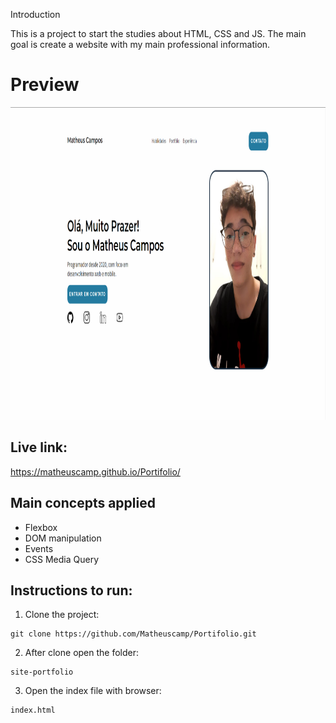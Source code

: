 Introduction

This is a project to start the studies about HTML, CSS and JS.
The main goal is create a website with my main professional information.

# Preview

<img src="https://github.com/Matheuscamp/Portifolio/blob/main/preview.png" height="500"/>

## Live link:

https://matheuscamp.github.io/Portifolio/

## Main concepts applied

- Flexbox
- DOM manipulation
- Events
- CSS Media Query

## Instructions to run:

1. Clone the project:

```
git clone https://github.com/Matheuscamp/Portifolio.git
```

2. After clone open the folder:

```
site-portfolio
```

3. Open the index file with browser:

```
index.html
```
